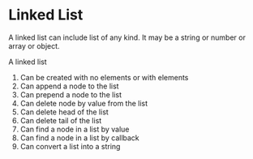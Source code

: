 # Linked List

A linked list can include list of any kind. It may be a string or number or array or object.

A linked list

1. Can be created with no elements or with elements
2. Can append a node to the list
3. Can prepend a node to the list
4. Can delete node by value from the list
5. Can delete head of the list
6. Can delete tail of the list
7. Can find a node in a list by value
8. Can find a node in a list by callback
9. Can convert a list into a string